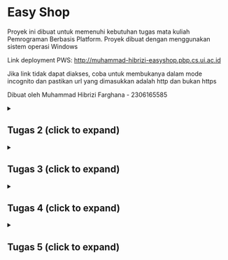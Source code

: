 # Easy Shop

Proyek ini dibuat untuk memenuhi kebutuhan tugas mata kuliah Pemrograman Berbasis Platform. Proyek dibuat dengan menggunakan sistem operasi Windows

Link deployment PWS: http://muhammad-hibrizi-easyshop.pbp.cs.ui.ac.id

Jika link tidak dapat diakses, coba untuk membukanya dalam mode incognito dan pastikan url yang dimasukkan adalah http dan bukan https

Dibuat oleh Muhammad Hibrizi Farghana - 2306165585

<details>
<summary><h2><b>Tugas 2</b> (click to expand)</h2></summary>

### Proses Pengimplementasian Checklist Proyek

- Membuat sebuah proyek Django baru.

  1. Membuat direktori baru dengan nama `easy-shop`
  2. Membuat virtual environtment pada direktori tersebut dengan menjalankan perintah
     ```
     python -m venv env
     ```
  3. Mengaktifkan virtual environtment dengan perintah
     ```
     env\Scripts\activate
     ```
  4. Di dalam direktori yang sama, membuat file requirements.txt yang mengandung dependencies yang diperlukan. Isi requirements.txt:
     ```
     django
     gunicorn
     whitenoise
     psycopg2-binary
     requests
     urllib3
     ```
  5. Menginstall dependencies dengan menjalankan perintah
     ```
     pip install -r requirements.txt
     ```
  6. Membuat proyek Django baru `easy_shop` dengan menjalankan perintah
     ```
     django-admin startproject easy_shop .
     ```
  7. Di dalam direktori proyek `easy_shop`, akan ditemukan file `settings.py`. Agar proyek dapat dijalankan secara lokal, maka perlu ditambahkan string `"localhost"` dan `"127.0.0.1"` ke dalam list `ALLOWED_HOST` yang berada pada `settings.py`. List `ALLOWED_HOST` akan berisi sebagai berikut
     ```python
     ...
     ALLOWED_HOSTS = ["localhost", "127.0.0.1"]
     ...
     ```
     Setelah menjalankan steps-steps tersebut, proyek django baru dengan nama `easy_shop` telah berhasil dibuat dan dapat dijalankan secara lokal dengan menjalankan perintah berikut pada direktori utama (pastikan virtual environtment aktif):
     ```
     python manage.py runserver
     ```

- Membuat aplikasi `main` pada proyek tersebut

  1. Menjalankan perintah berikut pada direktori utama `easy-shop`, (pastikan virtual environtment aktif):
     ```
     python manage.py startapp main
     ```
  2. Menambahkan aplikasi `main` ke list `INSTALLED_APPS` pada file `settings.py` di direktori proyek `easy_shop`. List `INSTALLED_APPS` kini berisi sebagai berikut:
     ```python
     INSTALLED_APPS = [
         ...,
         'main'
     ]
     ```
     Aplikasi `main` telah berhasil dibuat dan didaftarkan ke proyek `easy_shop`

- Melakukan routing pada proyek agar dapat menjalankan aplikasi `main`

  1. Buka file `urls.py` yang berada di direktori proyek `easy_shop`
  2. Mengimpor fungsi `include` dari `django.urls`. Fungsi `include` dibutuhkan agar dapat melakukan impor rute URL dari aplikasi lain ke `urls.py` pada proyek
  3. Menambahkan rute URL `''` untuk mengarahkan ke tampilan `main` di dalam list `urlpatterns`. List tersebut akan berisi seperti berikut:
     ```python
     urlpatterns = [
         path('admin/', admin.site.urls),
         path('', include('main.urls')),
     ]
     ```
     Aplikasi main kini telah terhubung dengan rute URL proyek

- Membuat model pada aplikasi `main` dengan nama `Product`

  1. Buka file `models.py` pada direktori aplikasi `main`
  2. Membuat class dengan nama `Product` dan diisi dengan atribut wajib `name`, `price`, dan `description` sesuai dengan tipe datanya masing-masing. Saya juga menambahkan atribut tambahan berupa `stock` yang saya beri tipe data `IntegerField`. Isi dari `models.py` adalah sebagai berikut:
     ```python
     class Product(models.Model):
         name = models.CharField(max_length=255)
         price = models.IntegerField()
         description = models.TextField()
         stock = models.IntegerField()
     ```
  3. Membuat migrasi model dengan menjalankan perintah:
     ```
     python manage.py makemigrations
     ```
  4. Menerapkan migrasi dengan menjalankan perintah:
     ```
     python manage.py migrate
     ```
     Model telah berhasil dibuat dan dimigrasi

- Membuat sebuah fungsi pada views.py untuk dikembalikan ke dalam sebuah template HTML

  1. Membuat direktori baru bernama `templates` pada direktori aplikasi `main`
  2. Membuat file HTML baru bernama `main.html` pada direktori `templates`.
  3. Menambahkan kode berikut ke dalam file `main.html`

     ```html
     <!DOCTYPE html>
     <html lang="en">
       <head>
         <meta charset="UTF-8" />
         <meta
           name="viewport"
           content="width=device-width, initial-scale=1.0"
         />
         <title>Document</title>
       </head>
       <body>
         <h1>{{appname}}</h1>
         <h3>Nama</h3>
         <p>{{nama}}</p>
         <h3>Kelas</h3>
         <p>{{kelas}}</p>
       </body>
     </html>
     ```

  4. Menambahkan fungsi baru pada file `views.py` yang berada pada direktori aplikasi `main`.

     ```python
     def show_main(request):
         context = {
               'appname' : 'Easy Shop',
               'nama': 'Muhammad Hibrizi Farghana',
               'kelas': 'PBP A'
         }

         return render(request, "main.html", context)
     ```

     Fungsi untuk me-_render_ laman main telah berhasil dibuat

- Membuat sebuah routing pada `urls.py` aplikasi `main`

  1. Membuat file `urls.py` pada direktori aplikasi `main`
  2. Menambahkan kode berikut ke dalam file `urls.py`

     ```python
     from django.urls import path
     from main.views import show_main

     app_name = 'main'

     urlpatterns = [
         path('', show_main, name='show_main'),
     ]
     ```

     Routing telah berhasil dikonfigurasi

- Melakukan deployment ke PWS
  1. Membuka laman https://pbp.cs.ui.ac.id
  2. Membuat proyek baru dengan menekan tombol `+ Create New Project` kemudian mengisi nama proyek sebagai `easyshop`. Setelah itu, dilanjutkan dengan menekan tombol `Create New Project`.
  3. Menyalin username dan password yang telah diberikan dan kemudian saya simpan pada sebuah file `.txt` di laptop saya.
  4. Menambahkan URL PWS ke dalam list `ALLOWED_HOST` yang berada dalam file `settings.py` pada direktori proyek `easy_shop`. List `ALLOWED_HOST` kini berisi sebagai berikut:
     ```python
     ALLOWED_HOSTS = ["localhost", "127.0.0.1", "muhammad-hibrizi-easyshop.pbp.cs.ui.ac.id"]
     ```
  5. Menjalankan perintah yang berada di PWS
     ```
        git remote add pws http://pbp.cs.ui.ac.id/muhammad.hibrizi/easyshop
        git branch -M master
        git push pws master
     ```
     Proyek telah berhasil di-_deploy_ dengan menggunakan PWS

### Bagan Request Client ke Web Aplikasi Django

```mermaid
flowchart TD;
   A[Client] -- request --> B[urls.py]
   B -- forward request to appropriate view --> C[views.py]
   D[models.py] -- returns data --> C
   E[templates] --> C
   C --> E
   C -- read/write data --> D
   C -- response --> A
```

### Fungsi git dalam pengembangan perangkat lunak

Git memiliki banyak manfaat dalam pengembangan perangkat lunak. Dari sekian banyak manfaat git, ada 4 manfaat yang saya pikir menjadi alasan terpenting mengapa git digunakan dalam pengembangan perangkat lunak

1. **Version Control**

   Git memungkinkan pengembang untuk menyimpan dan melacak setiap perubahan yang dibuat pada kode. Dengan demikian, pengembang dapat melacak dan kembali ke versi-versi sebelumnya jika diperlukan.

2. **Kolaborasi**

   Git memudahkan pengembang untuk berkolaborasi. Dengan fitur seperti git clone, setiap pengembang dapat saling berkontribusi dan mengembangkan proyek yang terdapat pada Github/Gitlab. Selain itu, terdapat fitur seperti pull request dan merge request yang dapat dengan mudah mengintegrasikan kode dari banyak pengembang.

3. **Branching**

   Branching adalah fitur pada git yang memperbolehkan suatu repository untuk memiliki berbagai cabang / _branch_ yang terpisah dari satu sama yang lainnya. Dengan demikian, masing-masing pengembang dapat fokus mengembangkan suatu fitur di satu _branch_ tanpa takut menggganggu / merusak kode yang berada pada _branch_ utama.

4. **History**

   Git menyimpan histori lengkap dari setiap perubahan yang terjadi pada proyek. Setiap commit mencatat detail perubahan, siapa yang melakukan perubahan, dan kapan perubahan itu dilakukan. Dengan adanya histori ini, pengembang dapat melihat bagaimana sebuah proyek berkembang seiring waktu, dan dapat melacak atau mengembalikan kesalahan dengan mudah. Fitur seperti git log memudahkan untuk melihat jejak histori ini.

### Mengapa framework Django dijadikan permulaan pembelajaran pengembangan perangkat lunak?

1. **Python**

   Framework Django menggunakan bahasa Python. Bahasa Python adalah salah satu bahasa pemrograman yang paling _beginner friendly_ dan populer dikalangan pengembang. Oleh karena itu, penggunaan framework Django cocok digunakan karena menggunakan Python.

2. **Arsitektur Model-View-Template (MVT)**

   Django menggunakan arsitektur MVT yang memisahkan logika bisnis, tampilan, dan data dengan cara yang rapi dan terstruktur. Ini membantu pemula memahami prinsip-prinsip pemrograman yang baik seperti pemisahan kepentingan (separation of concerns), yang sangat penting dalam pengembangan perangkat lunak skala besar.

3. **Dokumentasi yang Komprehensif**

   Django memiliki dokumentasi yang lengkap dan komprehensif yang mudah untuk dipahami pemula. Selain itu, terdapat banyak sekali sumber di internet yang membahas dan menggunakan django sebagai tutorial dalam pembuatan web. Dengan demikian, pemula dapat dengan mudah mengeksplorasi dan memperbaiki masalah yang dialami ketika menggunakan Django.

### Mengapa model pada Django disebut sebagai ORM?

ORM adalah singkatan dari Object Relational Mapping. ORM atau Object Relational Mapping adalah teknik yang memungkinkan kita untuk berinteraksi dengan database menggunakan objek-objek dalam kode. ORM mengabstraksi detail-detail teknis tentang bagaimana data disimpan dan diambil, sehingga kita bisa fokus pada logika aplikasi tanpa harus memahami query SQL yang kompleks.

Dalam Django, model adalah representasi dari tabel di database, dan setiap instance dari model tersebut adalah representasi dari baris di tabel. Django ORM memungkinkan kita untuk menulis logika interaksi database menggunakan Python, tanpa perlu menulis SQL secara manual. ORM di Django otomatis mengonversi operasi yang dilakukan pada model menjadi query SQL yang sesuai dan mengirimkannya ke database.

Inilah sebabnya mengapa model di Django disebut sebagai ORM. Django bertindak sebagai penghubung antara objek Python dan database relasional sehingga memungkinkan pengembang untuk bekerja di tingkat yang lebih tinggi tanpa harus berinteraksi langsung dengan SQL.

</details>

<details>
<summary><h2><b>Tugas 3</b> (click to expand)</h2></summary>

### Mengapa kita memerlukan _data delivery_ dalam pengimplementasian sebuah _platform_?

_Data delivery_ diperlukan untuk memastikan bahwa data yang dihasilkan oleh _platform_ dapat ditransfer secara efisien dan aman antara sistem-sistem yang terlibat. Hal ini mencakup pengiriman data antar modul internal, serta pertukaran informasi dengan pengguna atau sistem eksternal. Tanpa mekanisme _data delivery_ yang baik, _platform_ akan kesulitan dalam menyediakan layanan yang responsif karena data tidak dapat diakses atau diterima tepat waktu.

### Mana yang lebih baik antara XML dan JSON? Mengapa JSON lebih populer dibandingkan XML?

Baik XML maupun JSON memiliki kegunaannya masing-masing, tetapi JSON lebih banyak dipilih karena lebih sederhana, lebih ringan, dan lebih mudah dibaca oleh manusia maupun mesin. JSON memiliki sintaks yang lebih ringkas dan juga memudahkan pengolahan data di berbagai bahasa pemrograman. Di sisi lain, meskipun XML fleksibel dan mendukung struktur data yang lebih kompleks, tetapi XML dianggap lebih berat dan mengandung lebih banyak informasi yang mungkin tidak dibutuhkan. Oleh karena itu lah JSON lebih populer dibanding XML, terutama dalam aplikasi berbasis web dan API.

### Fungsi dari method is_valid() pada form Django dan mengapa kita membutuhkan method tersebut?

Method `is_valid()` pada form Django digunakan untuk memeriksa apakah data yang dimasukkan pengguna sesuai dengan aturan validasi yang telah ditentukan. Method ini memastikan bahwa input, seperti tipe data dan batasan lainnya, memenuhi kriteria yang ditetapkan agar data dapat diproses lebih lanjut atau disimpan ke dalam basis data. Tanpa validasi yang memadai, aplikasi bisa menerima data yang tidak valid atau berbahaya, yang berpotensi menimbulkan kesalahan atau menjadi sumber celah keamanan.

### csrf_token

- **Mengapa kita membutuhkan `csrf_token` saat membuat form di Django?**

  `csrf_token` digunakan sebagai mekanisme keamanan untuk melindungi aplikasi Django dari serangan Cross-Site Request Forgery (CSRF). Token ini memastikan bahwa setiap permintaan yang dikirim melalui form berasal dari sumber yang valid, yaitu dari aplikasi atau situs yang sama. Dengan menambahkan `csrf_token` ke dalam form, Django dapat memverifikasi bahwa permintaan tidak datang dari sumber eksternal yang berbahaya sehingga mencegah tindakan yang tidak diinginkan seperti manipulasi data oleh pihak ketiga.

- **Apa yang dapat terjadi jika kita tidak menambahkan `csrf_token` pada form Django?**

  Jika kita tidak menambahkan `csrf_token` pada form di Django, aplikasi menjadi rentan terhadap serangan CSRF. Penyerang dapat mengeksploitasi kerentanan ini dengan mengirimkan permintaan palsu atas nama pengguna yang sedang login tanpa sepengetahuan mereka. Hal ini dapat mengakibatkan data yang dimasukkan pengguna atau tindakan tertentu dijalankan secara tidak sah oleh aplikasi.

- **Bagaimana hal tersebut dapat dimanfaatkan oleh penyerang?**

  Penyerang dapat memanfaatkan celah ini dengan membuat halaman web atau skrip berbahaya yang ketika dikunjungi oleh pengguna, secara otomatis mengirimkan permintaan ke aplikasi Django tanpa persetujuan atau pengetahuan pengguna. Misalnya, penyerang dapat memaksa pengguna untuk mengirimkan permintaan pengubahan data sensitif, seperti mengganti kata sandi atau melakukan transaksi, dengan memanfaatkan sesi yang aktif. Tanpa perlindungan CSRF, aplikasi tidak akan dapat membedakan antara permintaan yang valid dan yang berbahaya.

### Implementasi Checklist secara step-by-step

- **Membuat input form untuk menambahkan objek model pada app sebelumnya.**

1. Membuat direktori baru bernama `templates` pada direktori utama

2. Dalam direktori `templates` di direktori utama, membuat sebuah file `base.html`. Isi dari `base.html` adalah sebagai berikut:

   ```django
   {% load static %}

   <!DOCTYPE html>
   <html lang="en">
      <head>
         <meta charset="UTF-8" />
         <meta name="viewport" content="width=device-width, initial-scale=1.0" />
         {% block meta %} {% endblock meta %}
      </head>

   <body>
      {% block content %} {% endblock content %}
   </body>
   </html>
   ```

3. Pada direktori `templates` di direktori `main`, memodifikasi `main.html` dengan kode sebagai berikut:

   ```django
   {% extends 'base.html' %}
   {% block content %}
   <h1>{{appname}}</h1>
   <h3>Nama</h3>
   <p>{{nama}}</p>
   <h3>Kelas</h3>
   <p>{{kelas}}</p>
   {% endblock content %}
   ```

4. Memodifikasi `models.py` agar memiliki id dengan menggunakan library `uuid`

   ```python
   import uuid # Menambahkan library uuid
   ...
   class Product(models.Model):
      id = models.UUIDField(primary_key=True, default=uuid.uuid4, editable=False) # Membuat id
      ...
   ```

5. Melakukan migrasi model dengan perintah
   ```
   python manage.py makemigrations
   python manage.py migrate
   ```
6. Membuat file baru `forms.py` pada direkori `main`, kemudian membuat struktur form pada file tersebut yang diberi nama `ProductEntryForm`. Adapun kkodenya adalah sebagai berikut:

   ```python
   from django.forms import ModelForm
   from main.models import Product

   class ProductEntryForm(ModelForm):
   class Meta:
      model = Product
      fields = ["name", "price", "description", "stock"]
   ```

7. Pada file `views.py` di direktori `main`, mengimpor method `redirect`, class `ProductEntryForm`, class `Product` dan membuat function baru `create_product_entry` untuk menghasilkan form yang dapat menambahkan data product.

   ```python
   from django.shortcuts import render, redirect
   from main.forms import ProductEntryForm
   from main.models import Product

   def create_product_entry(request):
      form = ProductEntryForm(request.POST or None)

      if form.is_valid() and request.method == "POST":
      form.save()
      return redirect('main:show_main')

      context = {'form': form}
      return render(request, "create_product_entry.html", context)
   ```

8. Menambahkan data produk-produk ke `views.py`

   ```python
   from main.models import Product

   def show_main(request):
      product_entries = Product.objects.all() # Mengambil data produk
      context = {
         'appname' : 'Easy Shop',
         'nama': 'Muhammad Hibrizi Farghana',
         'kelas': 'PBP A',
         'product_entries': product_entries, # Menampilkan data produk
      }

    return render(request, "main.html", context)
   ```

9. Menambahkan path baru untuk laman menambahkan produk

   ```python
   ...
   from main.views import show_main, create_product_entry # Mengimpor fungsi form menambah product
   ...
   urlpatterns = [
      ...
      path('create-product-entry', create_product_entry, name='create_product_entry'), # Menambahkan path ini
   ]
   ```

10. Membuat file html baru bernama `create_product_entry.html` yang isinya sebagai berikut:

    ```django
    {% extends 'base.html' %}
    {% block content %}
    <h1>Add New Product</h1>

    <form method="POST">
    {% csrf_token %}
    <table>
       {{ form.as_table }}
       <tr>
          <td></td>
          <td>
          <input type="submit" value="Add Product" />
          </td>
       </tr>
    </table>
    </form>

    {% endblock %}
    ```

11. Pada `main.html` di direktori templates `main`, menambahkan kode berikut agar produk dapat dilihat user

    ```django
    {% if not product_entries %}
       <p>Produk belum tersedia.</p>
    {% else %}
       <table>
          <tr>
             <th>Product Name</th>
             <th>Price</th>
             <th>Description</th>
             <th>Stock</th>
          </tr>

          {% for product in product_entries %}
             <tr>
             <td>{{product.name}}</td>
             <td>{{product.price}}</td>
             <td>{{product.description}}</td>
             <td>{{product.stock}}</td>
             </tr>
          {% endfor %}
       </table>
    {% endif %}

       <br />

       <a href="{% url 'main:create_product_entry' %}">
          <button>Add New Product</button>
       </a>
    {% endblock content %}
    ```

- **Membuat 4 fungsi views baru untuk melihat objek yang sudah ditambahkan**

1. Dalam direktori `main`, menambahkan dua import baru

   ```python
   from django.http import HttpResponse
   from django.core import serializers
   ```

2. Membuat fungsi yang mengembalikan data dalam format XML
   ```python
   def show_xml(request):
    data = Product.objects.all()
    return HttpResponse(serializers.serialize("xml", data), content_type="application/xml")
   ```
3. Membuat fungsi yang mengembalikan data dalam format JSON

   ```python
   def show_json(request):
    data = Product.objects.all()
    return HttpResponse(serializers.serialize("json", data), content_type="application/json")
   ```

4. Membuat fungsi yang mengembalikan data dalam format XML by id

   ```python
   def show_xml_by_id(request, id):
    data = Product.objects.filter(pk=id)
    return HttpResponse(serializers.serialize("xml", data), content_type="application/xml")
   ```

5. Membuat fungsi yang mengembalikan data dalam format JSON by id
   ```python
   def show_json_by_id(request, id):
    data = Product.objects.filter(pk=id)
    return HttpResponse(serializers.serialize("json", data), content_type="application/json")
   ```
6. Dalam direktori `main`, memodifikasi `urls.py` agar melakukan routings untuk 4 fungsi sebelumnya, `urls.py` kini menjadi sebagai berikut:

   ```python
   from django.urls import path
   from main.views import show_main, create_product_entry, show_xml, show_json, show_xml_by_id, show_json_by_id

   app_name = 'main'

   urlpatterns = [
      path('', show_main, name='show_main'),
      path('create-product-entry', create_product_entry, name='create_product_entry'),
      path('xml/', show_xml, name='show_xml'),
      path('json/', show_json, name='show_json'),
      path('xml/<str:id>/', show_xml_by_id, name='show_xml_by_id'),
      path('json/<str:id>/', show_json_by_id, name='show_json_by_id'),
   ]
   ```

### Screenshot Postman

1. **JSON**
   ![](images/postman-json.png)

2. **JSON by ID**
   ![](images/postman-json-id.png)

3. **XML**
   ![](images/postman-xml.png)

4. **XML by ID**
   ![](images/postman-xml-id.png)

</details>

<details>
<summary><h2><b>Tugas 4</b> (click to expand)</h2></summary>

## Implementasi Checklist secara step-by-step

### Mengimplementasikan fungsi registrasi, login, dan logout

1. Menambahkan _import-import_ berikut pada `views.py` di direktori aplikasi main

   ```python
   from django.contrib.auth.forms import UserCreationForm, AuthenticationForm
   from django.contrib.auth.decorators import login_required
   from django.contrib.auth import authenticate, login, logout
   from django.contrib import messages
   ```

2. Menambahkan fungsi `register`

   ```python
   def register(request):
      form = UserCreationForm()

      if request.method == "POST":
         form = UserCreationForm(request.POST)
         if form.is_valid():
               form.save()
               messages.success(request, 'Your account has been successfully created!')
               return redirect('main:login')

      context = {'form':form}
      return render(request, 'register.html', context)
   ```

3. Menambahkan fungsi `login_user`

   ```python
   def login_user(request):
      if request.method == 'POST':
         form = AuthenticationForm(data=request.POST)

         if form.is_valid():
               user = form.get_user()
               login(request, user)
               return redirect('main:show_main')

      else:
         form = AuthenticationForm(request)

      context = {'form': form}
      return render(request, 'login.html', context)
   ```

4. Menambahkan fungsi `logout`

   ```python
   def logout_user(request):
      logout(request)
      return redirect('main:login')
   ```

5. Pada `templates` di direktori aplikasi `main`, menambahkan file html baru `register.html`
   ```django
   {% extends 'base.html' %}
   {% block meta %}
   <title>Register</title>
   {% endblock meta %}
   {% block content %}
   <div class="login">
      <h1>Register</h1>
      <form method="POST">
         {% csrf_token %}
         <table>
            {{ form.as_table }}
            <tr>
            <td></td>
            <td><input type="submit" name="submit" value="Daftar" /></td>
            </tr>
         </table>
      </form>
      {% if messages %}
      <ul>
         {% for message in messages %}
         <li>{{ message }}</li>
         {% endfor %}
      </ul>
      {% endif %}
   </div>
   {% endblock content %}
   ```
6. Pada `templates` di direktori aplikasi main, menambahkan file html baru `login.html`

   ```django
   {% extends 'base.html' %}
   {% block meta %}
   <title>Login</title>
   {% endblock meta %}
   {% block content %}
   <div class="login">
      <h1>Login</h1>
      <form method="POST" action="">
         {% csrf_token %}
         <table>
            {{ form.as_table }}
            <tr>
            <td></td>
            <td><input class="btn login_btn" type="submit" value="Login" /></td>
            </tr>
         </table>
      </form>
      {% if messages %}
      <ul>
         {% for message in messages %}
         <li>{{ message }}</li>
         {% endfor %}
      </ul>
      {% endif %} Don't have an account yet?
      <a href="{% url 'main:register' %}">Register Now</a>
   </div>
   {% endblock content %}
   ```

7. Agar user perlu login sebelum mengakses halaman utama, menambahkan decorator `@login_required` sebelum fungsi show main

```python
...
@login_required(login_url='/login')
def show_main(request):
   ...
...
```

8. Melakukan routings pada fungsi-fungsi sebelumnya dengan melakukan modifikasi di `urls.py` direktori aplikasi `main`

   ```python
   from django.urls import path
   from main.views import *   # Import semua di views.py aplikasi main

   app_name = 'main'

   urlpatterns = [
      ...
      path('register/', register, name="register"),  # menambahkan path register
      path('login/', login_user, name='login'),      # menambahkan path login
      path('logout/', logout_user, name='logout')    # menambahkan path logout
   ]
   ```

### Membuat dua akun pengguna dengan masing-masing tiga dummy data

1. Menjalankan perintah berikut untuk mengaktifkan _local server_

   ```
   python manage.py runserver
   ```

2. Membuka url `localhost:8000`
3. Menekan teks _register now_
4. Memasukkan data akun baru kemudian klik tombol daftar
5. Melakukan langkah 3 dan 4 satu kali lagi untuk membuat dua akun
6. Login ke akun pertama
7. Menekan tombol `Add New Product` dan memasukkan dummy data produk kemudian menekan tombol `Add Product`
8. Mengulangi langkah ke-7 hingga ada 3 dummy data produk
9. Melakukan logout dengan menekan tombol `logout`
10. Login ke akun kedua kemudian melakukan hal yang sama pada langkah ke-7 hingga ke-9

### Menghubungkan model `Product` dengan` User`

1.  Menambahkan _import-import_ berikut pada file `models.py` di direktori aplikasi `main`

    ```python
    from django.contrib.auth.models import User
    ```

2.  Pada class `Product`, menambahkan line berikut
    ```python
    ...
    class Product(models.Model):
       user = models.ForeignKey(User, on_delete=models.CASCADE) # Tambahkan
       ...
    ```
3.  Pada file `views.py` aplikasi `main`, mengubah variabel `product_entries`

    ```python
    ...
    def show_main(request):
       product_entries = Product.objects.filter(user=request.user) # Ubah menjadi seperti ini
       ...
    ```

4.  Pada function `create_product_entry`, modifikasi kode dalam blok if

    ```python
    def create_product_entry(request):
      form = ProductEntryForm(request.POST or None)

      if form.is_valid() and request.method == "POST":
         product_entries = form.save(commit=False)
         product_entries.user = request.user
         product_entries.save()
         return redirect('main:show_main')
      ...
    ```

### Menampilkan detail informasi pengguna yang sedang logged in seperti username dan menerapkan `cookies`

1. Pada `views.py` aplikasi `main`, menambahkan _import-import_ berikut

   ```python
   import datetime
   from django.http import HttpResponse, HttpResponseRedirect
   from django.urls import reverse
   ```

2. Pada fungsi `login_user`, memodifikasi kode dalam blok `if form.is_valid()` menjadi seperti berikut:

   ```python
   def login_user(request):
      if request.method == 'POST':
         form = AuthenticationForm(data=request.POST)

         if form.is_valid():
               user = form.get_user()
               login(request, user)
               response = HttpResponseRedirect(reverse("main:show_main"))
               response.set_cookie('last_login', str(datetime.datetime.now()))
               return response
         ...
   ```

3. Memodifikasi fungsi `logout_user`

   ```python
   def logout_user(request):
      logout(request)
      response = HttpResponseRedirect(reverse('main:login'))
      response.delete_cookie('last_login')
      return response
   ```

4. Mengubah value `nama` pada variabel `context` di fungsi `show_main` dan menambahkan `last_login`

   ```python
   def show_main(request):
      product_entries = Product.objects.filter(user=request.user)
      context = {
         'appname' : 'Easy Shop',
         'nama': request.user.username, # ubah jadi request.user.username
         'kelas': 'PBP A',
         'product_entries': product_entries,
         'last_login': request.COOKIES['last_login'], # Menambahkan last_login
      }
   ```

5. Menambahkan kode berikut dalam file `main.html` di `templates` aplikasi main, setelah tombol _logout_

   ```django
   ...
   <h5>Sesi terakhir login: {{ last_login }}</h5>
   ...
   ```

6. Melakukan migrasi model dengan perintah `python manage.py makemigrations`. Setelah menjalankan perintah tersebut akan diminta input, masukkan semua input dengan `1`. Setelah itu migrasi dengan `python manage.py migrate`

## Perbedaan antara HttpResponseRedirect() dan redirect()

Dari dokumentasi Django, fungsi `redirect()`sebenarnya mengembalikan `HttpResponseRedirect` kepada URL yang dimasukkan juga, tetapi fungsi `redirect()` juga dapat menerima _argument_ model dan view. Hal ini berbeda dengan `HttpResponseRedirect` yang hanya menerima _argument_ URL. Jadi, fungsi `redirect()` adalah versi yang lebih "fleksibel" dari `HttpResponseRedirect` karena dapat menerima lebih banyak jenis _argument_.

## Cara kerja penghubungan model Product dengan User!

Penghubungan model `Product` dengan `User` dilakukan melalui penggunaan _foreign key_. Dengan menambahkan _field_ `user = models.ForeignKey(User, on_delete=models.CASCADE)` pada suatu model, model tersebut akan menjadi terhubung dengan user. _foreign key_ memungkinkan setiap produk dikaitkan dengan pengguna yang telah terdaftar dalam sistem. Dengan _foreign key_, kita bisa mengetahui siapa pengguna yang membuat atau memiliki produk tersebut, serta dapat melakukan filter produk berdasarkan pengguna.

## Perbedaan antara authentication dan authorization dan cara implementasinya oleh Django

_Authentication_ adalah proses verifikasi identitas pengguna, misalnya dengan username dan password, sedangkan _authorization_ menentukan apa yang boleh diakses oleh pengguna setelah identitasnya diverifikasi. Dalam Django, proses ini dilakukan menggunakan fungsi `authenticate()` dan `login()` yang tersedia dalam modul `django.contrib.auth`. Metode `authenticate()` menerima kredensial dan kemudian memvalidasinya. Jika valid, fungsi akan mengembalikan objek User yang sesuai. Setelah pengguna telah terverifikasi, metode `login()` digunakan untuk memulai sesi pengguna dengan menyimpan informasinya dalam `request`. Untuk _authorization_, Django telah menyediakan _permissions_ yang bisa diatur untuk sebuah objek. Dengan menggunakan method `has_view_permission()`, `has_add_permission()`, `has_change_permission()` dan `has_delete_permission()`pada class `ModelAdmin`, hal ini memungkinkan untuk memberikan _authorization_ sesuai dengan user yang kita inginkan.

## Bagaimana Django mengingat pengguna yang telah login?

Django mengingat pengguna yang telah login dengan menggunakan sesi yang disimpan dalam `cookies`. Setiap kali pengguna mengakses halaman baru, Django memeriksa `cookies` untuk melihat apakah ada sesi yang aktif. Selain untuk sesi login, `cookies` juga dapat digunakan untuk menyimpan preferensi pengguna, melacak aktivitas pengguna, atau untuk menyimpan data sementara. Akan tetapi, tidak semua `cookies` aman digunakan. `Cookies` yang tidak dienkripsi atau tidak diberi perlindungan tambahan, berpotensi untuk terkena serangan, seperti _cross-site scripting_ (XSS) atau pencurian data.

</details>

<details>
<summary><h2><b>Tugas 5</b> (click to expand)</h2></summary>

## Implementasi Checklist secara step-by-step

### Implementasikan fungsi untuk menghapus dan mengedit product.

1. Pada file `views.py` dalam direktori `main`, menambahkan 2 fungsi berikut

   ```python
   def edit_product(request, id):
      product = Product.objects.get(pk=id)
      form = ProductEntryForm(request.POST or None, instance=product)

      if form.is_valid() and request.method == "POST":
         form.save()
         return HttpResponseRedirect(reverse('main:show_main'))

      context = {'form': form}
      return render(request, "edit_product.html", context)

   def delete_product(request, id):
      product = Product.objects.get(pk=id)
      product.delete()
      return HttpResponseRedirect(reverse('main:show_main'))
   ```

2. Pada `urls.py` di direktori `main`, menambahkan _routing_ untuk kedua fungsi sebelumnya

   ```python
   urlpatterns = [
      ...
      path('edit-product/<uuid:id>', edit_product, name='edit_product'),
      path('delete/<uuid:id>', delete_product, name='delete_product'),
      ...
   ]
   ```

### Kustomisasi desain pada template HTML

1. Menambahkan _script tailwind_ dan _font custom_ pada `base.html`

   ```html
   <script src="https://cdn.tailwindcss.com"></script>
   <link rel="preconnect" href="https://fonts.googleapis.com" />
   <link rel="preconnect" href="https://fonts.gstatic.com" crossorigin />
   <link
     href="https://fonts.googleapis.com/css2?family=Poppins:ital,wght@0,100;0,200;0,300;0,400;0,500;0,600;0,700;0,800;0,900;1,100;1,200;1,300;1,400;1,500;1,600;1,700;1,800;1,900&display=swap"
     rel="stylesheet"
   />
   ```

2. Mengkustomisasi bagian _body_ `base.html` untuk menampilkan _background_ sesuai gaya yang saya inginkan

3. Mengkustomisasi `login.html`, `register.html`, `main.html`, `create_product.html`, dan `edit_product.html`, sesuai dengan gaya yang saya inginkan dengan mengkustomiasasi bagian `class` dari tag html yang ingin diberi gaya

4. Pada `main.html`, akan menampilkan sebuah gambar/gif, jika belum ada product. Hal ini saya capai dengan menambahkan tag `<img>`

5. Menampilkan detail produk dengan membuat sebuah _card_. Hal ini saya capai dengan membungkus detail produk dalam suatu elemen `<div></div>` yang kemudian saya beri gaya dengan _tailwind_

6. Pada tiap _card_ produk, menambahkan tombol _edit_ dan _delete_ melalui tag `<a></a>` dengan kustomisasi yang saya inginkan.

### Membuat navbar

1. Membuat file `navbar.html` pada direktori `templates` di root folder

2. Menambahkan kode html dan class _tailwind_ yang saya inginkan untuk navbar.

3. Memastikan navbar responsif melalui _chrome developer tools_

4. Menambahkan navbar pada `main.html`, `create_product.html`, dan `edit_product.html` dengan _template tag_ django `{% include 'navbar.html' %}`

## Urutan prioritas pengambilan CSS _selector_

Urutan prioritas pengambilan CSS selector dilihat dari nilai _specificity_. Selector dengan nilai _specificity_ lebih tinggi lah yang akan terlebih dahulu diterapkan gayanya.

Ada 4 kategori yang mendefinisikan _specificity_ CSS _selector_

1. Inline styles - contoh: `<h1 style="color: pink;">`
2. IDs - Contoh: `#navbar`
3. Classes, pseudo-classes, attribute selectors - contoh: `.test, :hover, [href]`
4. Elements and pseudo-elements - contoh: `h1, ::before`

Berikut adalah langkah untuk menghitung nilai _specificity_.

Mulai dari 0, tambahkan 100 untuk setiap nilai ID, tambahkan 10 untuk setiap nilai _class_ (atau pemilih _pseudo class_ atau selektor atribut), tambahkan 1 untuk setiap selektor elemen atau _pseudo element_.
Jika terdapat nilai _specificity_ yang sama, maka aturan yang paling akhir ditulis lah yang berlaku.

Catatan:
Inline style mendapatkan nilai _specificity_ 1000 dan selalu diberikan prioritas tertinggi. Akan tetapi, terdapay pengecualian pada aturan ini jika diterapkan aturan `important!`.

## Mengapa _responsive design_ penting

_Responsive design_ penting agar dapat memberikan pengalaman yang terbaik untuk setiap pengguna. Tanpa _responsive design_, beberapa pengguna mungkin akan kesulitan menggunakan aplikasi karena tampilan yang tidak sesuai dengan perangkat mereka. Akibatnya, jumlah pengguna aplikasi bisa menurun karena pengalaman yang kurang memadai.

Contoh aplikasi yang telah menerapkan _responsive design_ : YouTube / https://www.youtube.com

Contoh aplikasi yang belum menerapkan _responsive design_ : SIAK NG / https://academic.ui.ac.id

## _margin_, _border_, dan _padding_

Margin adalah atribut CSS yang mengatur jarak suatu elemen html di luar _bordernya_

Implementasi:

```css
target-element {
  margin: 25px 50px 75px 100px;
}
```

Border adalah atribut CSS yang mengatur bagian terluar dari suatu elemen html

Implementasi:

```css
target-element {
  border: 5px solid red;
}
```

Padding adalah atribut CSS yang mengatur jarak konten html / _child_ elemen html terhadap _border parentnya_ sendiri

Implementasi:

```css
target-element {
  margin: 25px 50px 75px 100px;
}
```

## _flex box_ dan _grid layout_

_Flex box_ dan _grid layout_ adalah dua teknik CSS yang digunakan untuk mengatur _layout_ elemen dalam halaman web.

_Flex box_ adalah model _layout_ satu dimensi untuk mengatur elemen-elemen html pada satu baris ataupun kolom. Hal ini membuat _flex box_ sangat berguna dalam membuat _layout_ seperti _navbar_ dan sejenisnya.

_Grid layout_ adalah model layout dua dimensi untuk mengatur elemen-elemen html pada suatu _grid_ dengan jumlah baris dan kolom tertentu. Berbeda dengan _flex box_ yang hanya dapat mengatur elemen dalam sebuah kolom dan baris, _grid_ dapat mengatur elemen untuk diposisikan pada suatu grid di baris dan kolom yang kita inginkan. Hal ini membuat _flex box_ sangat berguna dalam membuat _layout_ seperti Mondrian _art_ dan sebagainya.

</details>
